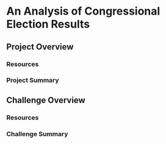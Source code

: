 # An Analysis of Congressional Election Results

## Project Overview

### Resources

### Project Summary

## Challenge Overview

### Resources

### Challenge Summary

